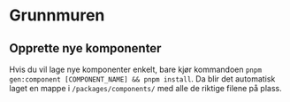 # Grunnmuren

## Opprette nye komponenter

Hvis du vil lage nye komponenter enkelt, bare kjør kommandoen `pnpm gen:component [COMPONENT_NAME] && pnpm install`. Da blir det automatisk laget en mappe i `/packages/components/` med alle de riktige filene på plass.
